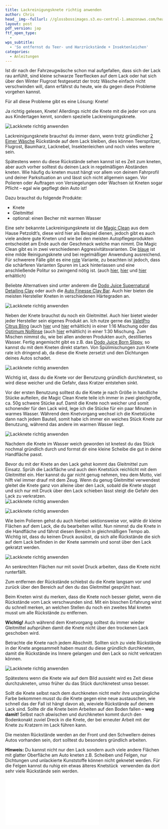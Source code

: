 ```yaml
---
title: Lackreinigungsknete richtig anwenden
author: Chris
head__img--fullurl: //glossbossimages.s3.eu-central-1.amazonaws.com/headerimg/knete.jpg
layout: post
pdf_version: jap
ftf_open_type:
  - 
wps_subtitle:
  - 'So entfernst du Teer- und Harzrückstände + Insektenleichen'
categories:
  - Anleitungen
---
```

Ist dir nach der Fahrzeugwäsche schon mal aufgefallen, dass sich der Lack rau anfühlt, sind kleine schwarze Teerflecken auf dem Lack oder hat sich über den Winter Flugrost festgesetzt der trotz Wäsche einfach nicht verschwinden will, dann erfährst du heute, wie du gegen diese Probleme vorgehen kannst.

Für all diese Probleme gibt es eine Lösung: Knete!

Ja richtig gelesen, Knete! Allerdings nicht die Knete mit die jeder von uns aus Kindertagen kennt, sondern spezielle Lackreinigungsknete.

![Lackknete richtig anwenden](//glossbossimages.s3.eu-central-1.amazonaws.com/criz/kneten/knete1.jpg)

Lackreinigungsknete brauchst du immer dann, wenn trotz gründlicher [2 Eimer Wäsche][1] Rückstände auf dem Lack bleiben, dies können Teerspritzer, Flugrost, Baumharz, Lacknebel, Insektenleichen und noch vieles weitere sein.

Spätestens wenn du diese Rückstände sehen kannst ist es Zeit zum kneten, aber auch vorher solltest du deinen Lack in regelmäßigen Abständen kneten. Wie häufig du kneten musst hängt vor allem von deinem Fahrprofil und deiner Parksituation an und lässt sich nicht allgemein sagen. Vor Polieren oder Auftragen von Versiegelungen oder Wachsen ist Kneten sogar Pflicht &#8211; egal wie gepflegt dein Auto ist!

Dazu brauchst du folgende Produkte:

*   Knete
*   Gleitmittel
*   optional: einen Becher mit warmen Wasser

Eine sehr bekannte Lackreinigungsknete ist die [Magic Clean][2] aus dem Hause Petzoldt&#8217;s, diese wird hier als Beispiel dienen, jedoch gibt es auch viele andere gute Kneten und wie bei den meisten Autopflegeprodukten entscheidet am Ende auch der Geschmack welche man nimmt. Die Magic Clean gibt es in zwei verschiedenen Aggresivitätsvarianten. Die [blaue][2] ist eine milde Reinigungsknete und bei regelmäßiger Anwendung ausreichend. Für schwerere Fälle gibt es eine [rote][3] Variante, zu beachten ist jedoch, dass die schärferen Varianten Spuren im Lack hinterlassen und eine anschließende Politur so zwingend nötig ist. (auch [hier][4], [hier][5] und [hier][6] erhältlich)

Beliebte Alternativen sind unter anderem die [Dodo Juice Supernatural Detailing Clay][7] oder auch die [Auto Finesse Clay Bar][8]. Auch hier bieten die meisten Hersteller Kneten in verschiedenen Härtegraden an.

![Lackknete richtig anwenden](//glossbossimages.s3.eu-central-1.amazonaws.com/criz/kneten/knete2.jpg)

Neben der Knete brauchst du noch ein Gleitmittel. Auch hier bietet wieder jeder Hersteller sein eigenes Produkt an. Ich nutze gerne das [ValetPro Citrus Bling][9] (auch [hier][10] und [hier][11] erhältlich) in einer 1:16 Mischung oder das [Optimum NoRinse][12] (auch [hier][13] erhältlich) in einer 1:30 Mischung. Zum Mischen nimmst du, wie bei allen anderen Produkten auch, destilliertes Wasser. Fertig angemischt gibt es z.B. das [Dodo Juice Born Slippy][14], so kannst du mit dem Kneten direkt starten. Von Spülimischungen zum Knete rate ich dringend ab, da diese die Knete zersetzt und den Dichtungen deines Autos schadet.

![Lackknete richtig anwenden](//glossbossimages.s3.eu-central-1.amazonaws.com/criz/kneten/knete3.jpg)

Wichtig ist, dass du die Knete vor der Benutzung gründlich durchknetest, so wird diese weicher und die Gefahr, dass Kratzer entstehen sinkt.

Vor der ersten Benutzung solltest du die Knete je nach Größe in handliche Stücke aufteilen, die Magic Clean Knete teile ich immer in zwei gleichgroße, ca. 50g schwere Stücke auf. Damit die Knete noch weicher und somit schonender für den Lack wird, lege ich die Stücke für ein paar Minuten in warmes Wasser. Während dem Knetvorgang wechsel ich die Knetstücke dann nach jedem Bauteil, somit habe ich immer ein weiches Stück Knete zur Benutzung, während das andere im warmen Wasser liegt.

![Lackknete richtig anwenden](//glossbossimages.s3.eu-central-1.amazonaws.com/criz/kneten/knete4.jpg)

Nachdem die Knete im Wasser weich geworden ist knetest du das Stück nochmal gründlich durch und formst dir eine kleine Scheibe die gut in deine Handfläche passt.

Bevor du mit der Knete an den Lack gehst kommt das Gleitmittel zum Einsatz. Sprüh die Lackfläche und auch dein Knetstück reichlicht mit dem Gleitmittel ein. Hier kannst du gar nicht genug nehmen, treu dem Motto, viel hilft viel immer drauf mit dem Zeug. Wenn du genug Gleitmittel verwendest gleitet die Knete ganz von alleine über den Lack, sobald die Knete stoppt und sich nur mit Druck über den Lack schieben lässt steigt die Gefahr den Lack zu verkratzen.  
![Lackknete richtig anwenden](//glossbossimages.s3.eu-central-1.amazonaws.com/criz/kneten/knete6.jpg)

![Lackknete richtig anwenden](//glossbossimages.s3.eu-central-1.amazonaws.com/criz/kneten/knete7.jpg)

Wie beim Polieren gehst du auch hierbei sektionsweise vor, wähle dir kleine Flächen auf dem Lack, die du bearbeiten willst. Nun nimmst du die Knete in die Handfläche und fährst diesen Bereich in gleichmäßigen Tempo ab. Wichtig ist, dass du keinen Druck ausübst, da sich alle Rückstände die sich auf dem Lack befinden in der Knete sammeln und sonst über den Lack gekratzt werden.

![Lackknete richtig anwenden](//glossbossimages.s3.eu-central-1.amazonaws.com/criz/kneten/knete8.jpg)

An senkrechten Flächen nur mit soviel Druck arbeiten, dass die Knete nicht runterfällt.

Zum entfernen der Rückstände schiebst du die Knete langsam vor und zurück über den Bereich auf den du das Gleitmittel gesprüht hast.

Beim Kneten wirst du merken, dass die Knete noch besser gleitet, wenn die Rückstände vom Lack verschwunden sind. Mit ein bisschen Erfahrung wirst du schnell merken, an welchen Stellen du noch ein zweites Mal kneten musst um alle Rückstände zu entfernen.

**Wichtig!** Auch während dem Knetvorgang solltest du immer wieder Gleitmittel aufsprühen damit die Knete nicht über den trockenen Lack geschoben wird.

Betrachte die Knete nach jedem Abschnitt. Sollten sich zu viele Rückstände in der Knete angesammelt haben musst du diese gründlich durchkneten, damit die Rückstände ins Innere gelangen und den Lack so nicht verkratzen können.

![Lackknete richtig anwenden](//glossbossimages.s3.eu-central-1.amazonaws.com/criz/kneten/knete5.jpg)

Spätestens wenn die Knete wie auf dem Bild aussieht wird es Zeit diese durchzukneten, umso früher du das Stück durchknetest umso besser.

Sollt die Knete selbst nach dem durchkneten nicht mehr ihre ursprüngliche Farbe bekommen musst du die Knete gegen eine neue austauschen, wie schnell das der Fall ist hängt davon ab, wieviele Rückstände auf deinem Lack sind. Sollte dir die Knete beim Arbeiten auf den Boden fallen &#8211; **weg damit!** Selbst nach abwischen und durchkneten kommt durch den Bodenkonakt zuviel Dreck in die Knete, der bei erneuter Arbeit mit der Knete zu Kratzern im Lack führen kann.

Die meisten Rückstände werden an der Front und den Schwellern deines Autos vorhanden sein, dort solltest du besonders gründlich arbeiten.

**Hinweis:** Du kannst nicht nur den Lack sondern auch viele andere Flächen mit glatter Oberfläche am Auto kneten z.B. Scheiben und Felgen, nur Dichtungen und unlackierte Kunststoffe können nicht geknetet werden. Für die Felgen kannst du ruhig ein etwas älteres Knetstück  verwenden da dort sehr viele Rückstände sein werden.

<iframe class="content--video" src="//www.youtube.com/embed/fiqRO_b01Bw" frameborder="0" allowfullscreen></iframe>

 [1]: http://glossboss.de/allgemein/warum-die-fahrzeugwaesche-mit-der-2-eimer-methode-so-schonend-zum-lack-ist/ "2 Eimer Wäsche"
 [2]: http://www.petzoldts.de/shop/Petzoldts-MAGIC-Clean-Reinigungsknete,-100g,-Lackreinigung-p-1105.html
 [3]: http://www.petzoldts.de/shop/Petzoldts-MAGIC-Clean-Reinigungsknete,-Rot,-scharf-p-1913.html
 [4]: http://www.autopflege24.net/ap24shop/magic-clean-reinigungsknete-blau-100-gramm.html
 [5]: http://www.carparts-koeln.de/shop/reinigungsknete.4478/713413
 [6]: http://www.lupus-autopflege.de/Magic-Clean-Reinigungsknete-blau-100-gr
 [7]: http://www.lupus-autopflege.de/DODO-JUICE-Supernatural-MEDIUM-Detailling-Clay-240gr
 [8]: http://www.lupus-autopflege.de/Auto-Finesse-Clay-bar-fine-200gr
 [9]: http://www.lupus-autopflege.de/ValetPRO-Citrus-Bling-500ml
 [10]: http://www.autopflege24.net/ap24shop/valetpro-citrus-bling.html
 [11]: http://www.skylinecarcare.de/Lackpflege-Produkte/Schnellreiniger-Detailer-Clay-Lube/ValetPRO-Citrus-Bling-500ml.html
 [12]: http://www.autopflege24.net/ap24shop/optimum-no-rinse-wash-shine.html
 [13]: http://www.skylinecarcare.de/Lackpflege-Produkte/Schnellreiniger-Detailer-Clay-Lube/Optimum-No-Rinse-Wash-Shine-237ml.html
 [14]: http://www.carparts-koeln.de/shop/trockenwasche.4943/814789
